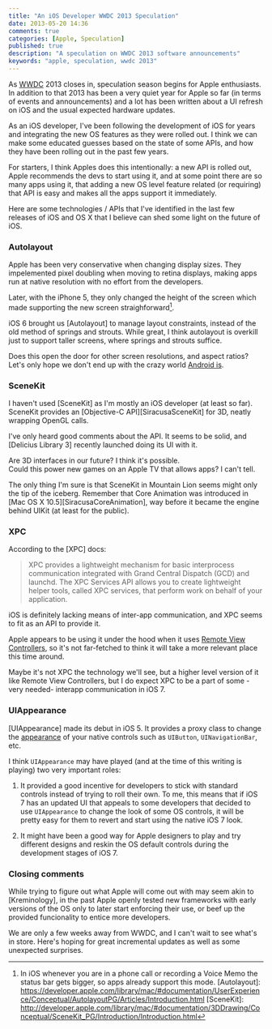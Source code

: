 ```yaml
---
title: "An iOS Developer WWDC 2013 Speculation"
date: 2013-05-20 14:36
comments: true
categories: [Apple, Speculation]
published: true
description: "A speculation on WWDC 2013 software announcements"
keywords: "apple, speculation, wwdc 2013"
---
```

As [WWDC] 2013 closes in, speculation season begins for Apple enthusiasts. In addition to that 2013 has been
a very quiet year for Apple so far (in terms of events and announcements) and a lot has been written about
a UI refresh on iOS and the usual expected hardware updates.

As an iOS developer, I've been following the development of iOS for years and integrating the new OS
features as they were rolled out. I think we can make some educated guesses based on the state of some APIs, and how they have been rolling out
in the past few years.

For starters, I think Apples does this intentionally: a new API is rolled out, Apple recommends the devs to
start using it, and at some point there are so many apps using it, that adding a new OS level feature
related (or requiring) that API is easy and makes all the apps support it immediately.

Here are some technologies / APIs that I've identified in the last few releases of iOS and OS X that I
believe can shed some light on the future of iOS.

### Autolayout
Apple has been very conservative when changing display sizes. They impelemented pixel doubling when moving
to retina displays, making apps run at native resolution with no effort from the developers.

Later, with the iPhone 5, they only changed the height of the screen which made supporting the new screen
straighforward[^TallScreen].

iOS 6 brought us [Autolayout] to manage layout constraints, instead of the old method of springs and strouts.
While great, I think autolayout is overkill just to support taller screens, where springs and strouts
suffice.

Does this open the door for other screen resolutions, and aspect ratios? Let's only hope we don't end up
with the crazy world [Android is](http://opensignal.com/reports/fragmentation.php).

### SceneKit
I haven't used [SceneKit] as I'm mostly an iOS developer (at least so far). SceneKit provides an
[Objective-C API][SiracusaSceneKit] for 3D, neatly wrapping OpenGL calls.

I've only heard good comments about the API. It seems to be solid, and [Delicius Library 3] recently
launched doing its UI with it.

Are 3D interfaces in our future? I think it's possible.  
Could this power new games on an Apple TV that allows apps? I can't tell.  

The only thing I'm sure is that SceneKit in Mountain Lion seems might only the tip of the
iceberg. Remember that Core Animation was introduced in
[Mac OS X 10.5][SiracusaCoreAnimation], way before it became the engine behind UIKit (at least for the
public).  

### XPC
According to the [XPC] docs:
> XPC provides a lightweight mechanism for basic interprocess communication integrated with Grand Central
> Dispatch (GCD) and launchd. The XPC Services API allows you to create lightweight helper tools, called XPC 
> services, that perform work on behalf of your application.

iOS is definitely lacking means of inter-app communication, and XPC seems to fit as an API to provide it.

Apple appears to be using it under the hood when it uses [Remote View Controllers](http://oleb.net/blog/2012/10/remote-view-controllers-in-ios-6/), so it's not far-fetched to
think it will take a more relevant place this time around.

Maybe it's not XPC the technology we'll see, but a higher level version of it like Remote View Controllers,
but I do expect XPC to be a part of some -very needed- interapp communication in iOS 7.

### UIAppearance
[UIAppearance] made its debut in iOS 5. It provides a proxy class to change the
[appearance](http://nshipster.com/uiappearance/) of your native controls such as `UIButton`, 
`UINavigationBar`, etc.

I think `UIAppearance` may have played (and at the time of this writing is playing) two very important roles:

1. It provided a good incentive for developers to stick with standard controls instead of trying to
roll their own. To me, this means that if iOS 7 has an updated UI that appeals to some developers that
decided to use `UIAppearance` to change the look of some OS controls, it will be pretty easy for them
to revert and start using the native iOS 7 look.

2. It might have been a good way for Apple designers to play and try different designs and reskin the OS
default controls during the development stages of iOS 7.

### Closing comments
While trying to figure out what Apple will come out with may seem akin to [Kreminology], in the past
Apple openly tested new frameworks with early versions of the OS only to later start
enforcing their use, or beef up the provided funcionality to entice more developers.

We are only a few weeks away from WWDC, and I can't wait to see what's in store. Here's hoping for
great incremental updates as well as some unexpected surprises.

[WWDC]: https://developer.apple.com/wwdc/
[^TallScreen]: In iOS whenever you are in a phone call or recording a Voice Memo the status bar gets bigger, so apps already support this mode.
[Autolayout]: https://developer.apple.com/library/mac/#documentation/UserExperience/Conceptual/AutolayoutPG/Articles/Introduction.html
[SceneKit]: http://developer.apple.com/library/mac/#documentation/3DDrawing/Conceptual/SceneKit_PG/Introduction/Introduction.html
[^CoreAnimation]: Remember CoreAnimation launched as a small OS X and later became the graphics foundation for iOS.
[XPC]: http://developer.apple.com/library/mac/#documentation/MacOSX/Conceptual/BPSystemStartup/Chapters/CreatingXPCServices.html
[UIAppearance]: http://developer.apple.com/library/ios/#documentation/uikit/reference/UIAppearance_Protocol/Reference/Reference.html
[9to5iOS7]: http://9to5mac.com/2013/04/29/jony-ive-paints-a-fresh-yet-familiar-look-for-ios-7/
[SiracusaSceneKit]: http://arstechnica.com/apple/2012/07/os-x-10-8/16/#scene-kit
[Delicius Library 3]: http://www.delicious-monster.com
[SiracusaCoreAnimation]: http://arstechnica.com/apple/2007/10/mac-os-x-10-5/8
[Kreminology]: http://en.wikipedia.org/wiki/Kremlinology
